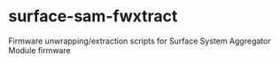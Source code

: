 # surface-sam-fwxtract
Firmware unwrapping/extraction scripts for Surface System Aggregator Module firmware
